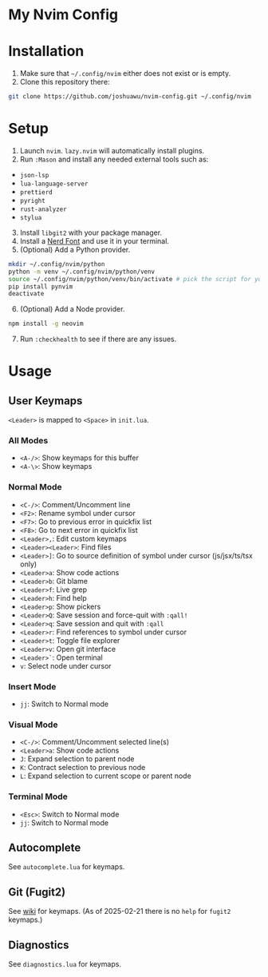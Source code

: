 # My Nvim Config

# Installation

1. Make sure that `~/.config/nvim` either does not exist or is empty.
2. Clone this repository there:
```sh
git clone https://github.com/joshuawu/nvim-config.git ~/.config/nvim
```

# Setup

1. Launch `nvim`. `lazy.nvim` will automatically install plugins.
2. Run `:Mason` and install any needed external tools such as:
  - `json-lsp`
  - `lua-language-server`
  - `prettierd`
  - `pyright`
  - `rust-analyzer`
  - `stylua`
3. Install `libgit2` with your package manager.
4. Install a [Nerd Font](https://www.nerdfonts.com/) and use it in your terminal.
5. (Optional) Add a Python provider.
```sh
mkdir ~/.config/nvim/python
python -m venv ~/.config/nvim/python/venv
source ~/.config/nvim/python/venv/bin/activate # pick the script for your shell
pip install pynvim
deactivate
```
6. (Optional) Add a Node provider.
```sh
npm install -g neovim
```
7. Run `:checkhealth` to see if there are any issues.

# Usage

## User Keymaps
`<Leader>` is mapped to `<Space>` in `init.lua`.

### All Modes
- `<A-/>`: Show keymaps for this buffer
- `<A-\>`: Show keymaps

### Normal Mode
- `<C-/>`: Comment/Uncomment line
- `<F2>`: Rename symbol under cursor
- `<F7>`: Go to previous error in quickfix list
- `<F8>`: Go to next error in quickfix list
- `<Leader>,`: Edit custom keymaps
- `<Leader><Leader>`: Find files
- `<Leader>]`: Go to source definition of symbol under cursor (js/jsx/ts/tsx only)
- `<Leader>a`: Show code actions
- `<Leader>b`: Git blame
- `<Leader>f`: Live grep
- `<Leader>h`: Find help
- `<Leader>p`: Show pickers
- `<Leader>Q`: Save session and force-quit with `:qall!`
- `<Leader>q`: Save session and quit with `:qall`
- `<Leader>r`: Find references to symbol under cursor
- `<Leader>t`: Toggle file explorer
- `<Leader>v`: Open git interface
- ``<Leader>`​``: Open terminal
- `v`: Select node under cursor

### Insert Mode
- `jj`: Switch to Normal mode

### Visual Mode
- `<C-/>`: Comment/Uncomment selected line(s)
- `<Leader>a`: Show code actions
- `J`: Expand selection to parent node
- `K`: Contract selection to previous node
- `L`: Expand selection to current scope or parent node

### Terminal Mode
- `<Esc>`: Switch to Normal mode
- `jj`: Switch to Normal mode

## Autocomplete
See `autocomplete.lua` for keymaps.

## Git (Fugit2)
See [wiki](https://github.com/SuperBo/fugit2.nvim/wiki/%E2%8C%A8%EF%B8%8F-Usage-and-Keymap) for keymaps.
(As of 2025-02-21 there is no `help` for `fugit2` keymaps.)

## Diagnostics
See `diagnostics.lua` for keymaps.
